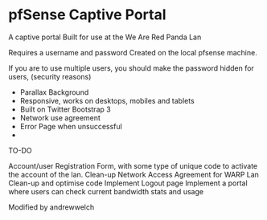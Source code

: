 pfSense Captive Portal
=============

A captive portal Built for use at the We Are Red Panda Lan

Requires a username and password Created on the local pfsense machine.

If you are to use multiple users, you should make the password hidden for users, (security reasons)

* Parallax Background
* Responsive, works on desktops, mobiles and tablets
* Built on Twitter Bootstrap 3
* Network use agreement
* Error Page when unsuccessful
* 

TO-DO

Account/user Registration Form, with some type of unique code to activate the account of the lan.
Clean-up Network Access Agreement for WARP Lan
Clean-up and optimise code
Implement Logout page
Implement a portal where users can check current bandwidth stats and usage


<!-- Captiveportal created by James Kennewell for use at the We Are Red Panda LAN Events.
Copyright 2015-2016
ieatbedrock@gmail.com -->

Modified by andrewwelch

